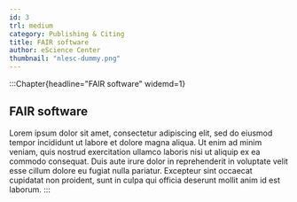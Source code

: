 ```yaml
---
id: 3
trl: medium
category: Publishing & Citing
title: FAIR software
author: eScience Center
thumbnail: "nlesc-dummy.png"
---
```


:::Chapter{headline="FAIR software" widemd=1}
## FAIR software

Lorem ipsum dolor sit amet, consectetur adipiscing elit, sed do eiusmod tempor incididunt ut labore et dolore magna aliqua. Ut enim ad minim veniam, quis nostrud exercitation ullamco laboris nisi ut aliquip ex ea commodo consequat. Duis aute irure dolor in reprehenderit in voluptate velit esse cillum dolore eu fugiat nulla pariatur. Excepteur sint occaecat cupidatat non proident, sunt in culpa qui officia deserunt mollit anim id est laborum.
:::